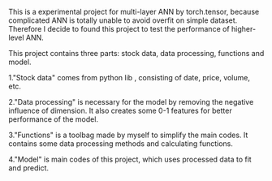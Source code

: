 This is a experimental project for multi-layer ANN by torch.tensor, because complicated ANN is totally unable to avoid overfit on simple dataset.
Therefore I decide to found this project to test the performance of higher-level ANN.


This project contains three parts: stock data, data processing, functions and model.

1."Stock data" comes from python lib <tushare>, consisting of date, price, volume, etc.

2."Data processing" is necessary for the model by removing the negative influence of dimension. It also creates some 0-1 features for better performance of the model.

3."Functions" is a toolbag made by myself to simplify the main codes. It contains some data processing methods and calculating functions.

4."Model" is main codes of this project, which uses processed data to fit and predict.
